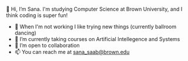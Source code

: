 👋 Hi, I’m Sana. I'm studying Computer Science at Brown University, and I think coding is super fun!
- 💞️ When I'm not working I like trying new things (currently ballroom dancing)
- 🌱 I’m currently taking courses on Artificial Intellegence and Systems
- 👀 I’m open to collaboration
- 📫 You can reach me at sana_saab@brown.edu

<!---
sgsaab/sgsaab is a ✨ special ✨ repository because its `README.md` (this file) appears on your GitHub profile.
You can click the Preview link to take a look at your changes.
--->
